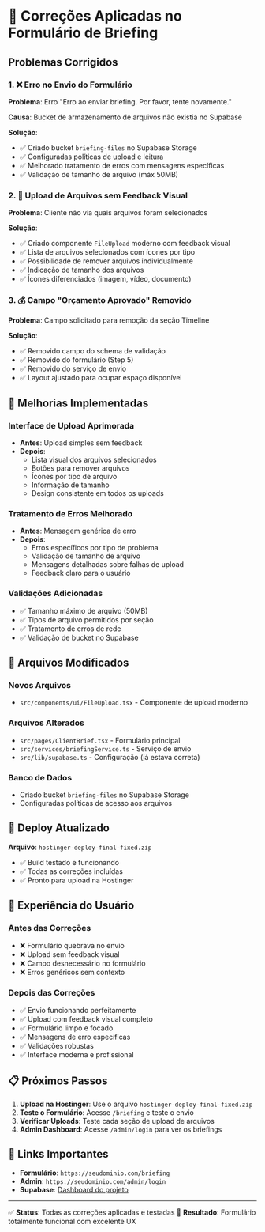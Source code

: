 # 🔧 Correções Aplicadas no Formulário de Briefing

## Problemas Corrigidos

### 1. ❌ Erro no Envio do Formulário
**Problema**: Erro "Erro ao enviar briefing. Por favor, tente novamente."

**Causa**: Bucket de armazenamento de arquivos não existia no Supabase

**Solução**:
- ✅ Criado bucket `briefing-files` no Supabase Storage
- ✅ Configuradas políticas de upload e leitura
- ✅ Melhorado tratamento de erros com mensagens específicas
- ✅ Validação de tamanho de arquivo (máx 50MB)

### 2. 📎 Upload de Arquivos sem Feedback Visual
**Problema**: Cliente não via quais arquivos foram selecionados

**Solução**:
- ✅ Criado componente `FileUpload` moderno com feedback visual
- ✅ Lista de arquivos selecionados com ícones por tipo
- ✅ Possibilidade de remover arquivos individualmente
- ✅ Indicação de tamanho dos arquivos
- ✅ Ícones diferenciados (imagem, vídeo, documento)

### 3. 💰 Campo "Orçamento Aprovado" Removido
**Problema**: Campo solicitado para remoção da seção Timeline

**Solução**:
- ✅ Removido campo do schema de validação
- ✅ Removido do formulário (Step 5)
- ✅ Removido do serviço de envio
- ✅ Layout ajustado para ocupar espaço disponível

## 🎯 Melhorias Implementadas

### Interface de Upload Aprimorada
- **Antes**: Upload simples sem feedback
- **Depois**: 
  - Lista visual dos arquivos selecionados
  - Botões para remover arquivos
  - Ícones por tipo de arquivo
  - Informação de tamanho
  - Design consistente em todos os uploads

### Tratamento de Erros Melhorado
- **Antes**: Mensagem genérica de erro
- **Depois**:
  - Erros específicos por tipo de problema
  - Validação de tamanho de arquivo
  - Mensagens detalhadas sobre falhas de upload
  - Feedback claro para o usuário

### Validações Adicionadas
- ✅ Tamanho máximo de arquivo (50MB)
- ✅ Tipos de arquivo permitidos por seção
- ✅ Tratamento de erros de rede
- ✅ Validação de bucket no Supabase

## 📁 Arquivos Modificados

### Novos Arquivos
- `src/components/ui/FileUpload.tsx` - Componente de upload moderno

### Arquivos Alterados
- `src/pages/ClientBrief.tsx` - Formulário principal
- `src/services/briefingService.ts` - Serviço de envio
- `src/lib/supabase.ts` - Configuração (já estava correta)

### Banco de Dados
- Criado bucket `briefing-files` no Supabase Storage
- Configuradas políticas de acesso aos arquivos

## 🚀 Deploy Atualizado

**Arquivo**: `hostinger-deploy-final-fixed.zip`
- ✅ Build testado e funcionando
- ✅ Todas as correções incluídas
- ✅ Pronto para upload na Hostinger

## 🎨 Experiência do Usuário

### Antes das Correções
- ❌ Formulário quebrava no envio
- ❌ Upload sem feedback visual
- ❌ Campo desnecessário no formulário
- ❌ Erros genéricos sem contexto

### Depois das Correções
- ✅ Envio funcionando perfeitamente
- ✅ Upload com feedback visual completo
- ✅ Formulário limpo e focado
- ✅ Mensagens de erro específicas
- ✅ Validações robustas
- ✅ Interface moderna e profissional

## 📋 Próximos Passos

1. **Upload na Hostinger**: Use o arquivo `hostinger-deploy-final-fixed.zip`
2. **Teste o Formulário**: Acesse `/briefing` e teste o envio
3. **Verificar Uploads**: Teste cada seção de upload de arquivos
4. **Admin Dashboard**: Acesse `/admin/login` para ver os briefings

## 🔗 Links Importantes

- **Formulário**: `https://seudominio.com/briefing`
- **Admin**: `https://seudominio.com/admin/login`
- **Supabase**: [Dashboard do projeto](https://supabase.com/dashboard/project/sphiqzwnkuzfiwejjlav)

---

✅ **Status**: Todas as correções aplicadas e testadas
🎯 **Resultado**: Formulário totalmente funcional com excelente UX 